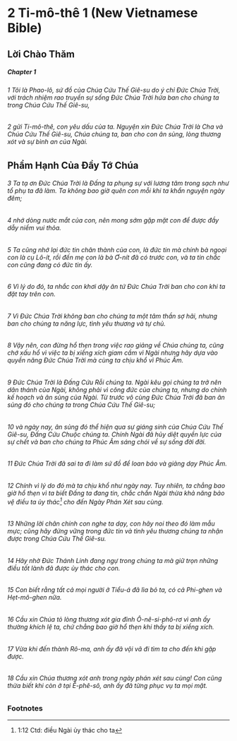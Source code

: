
# 2 Ti-mô-thê 1 (New Vietnamese Bible)
## Lời Chào Thăm

##### Chapter 1
###### 1 Tôi là Phao-lô, sứ đồ của Chúa Cứu Thế Giê-su do ý chỉ Đức Chúa Trời, với trách nhiệm rao truyền sự sống Đức Chúa Trời hứa ban cho chúng ta trong Chúa Cứu Thế Giê-su,

###### 2 gửi Ti-mô-thê, con yêu dấu của ta. Nguyện xin Đức Chúa Trời là Cha và Chúa Cứu Thế Giê-su, Chúa chúng ta, ban cho con ân sủng, lòng thương xót và sự bình an của Ngài.

## Phẩm Hạnh Của Đầy Tớ Chúa

###### 3 Ta tạ ơn Đức Chúa Trời là Đấng ta phụng sự với lương tâm trong sạch như tổ phụ ta đã làm. Ta không bao giờ quên con mỗi khi ta khẩn nguyện ngày đêm;  
###### 4 nhớ dòng nước mắt của con, nên mong sớm gặp mặt con để được đầy dẫy niềm vui thỏa.  
###### 5 Ta cũng nhớ lại đức tin chân thành của con, là đức tin mà chính bà ngoại con là cụ Lô-ít, rồi đến mẹ con là bà Ơ-nít đã có trước con, và ta tin chắc con cũng đang có đức tin ấy.  
###### 6 Vì lý do đó, ta nhắc con khơi dậy ân tứ Đức Chúa Trời ban cho con khi ta đặt tay trên con.  
###### 7 Vì Đức Chúa Trời không ban cho chúng ta một tâm thần sợ hãi, nhưng ban cho chúng ta năng lực, tình yêu thương và tự chủ.

###### 8 Vậy nên, con đừng hổ thẹn trong việc rao giảng về Chúa chúng ta, cũng chớ xấu hổ vì việc ta bị xiềng xích giam cầm vì Ngài nhưng hãy dựa vào quyền năng Đức Chúa Trời mà cùng ta chịu khổ vì Phúc Âm.  
###### 9 Đức Chúa Trời là Đấng Cứu Rỗi chúng ta. Ngài kêu gọi chúng ta trở nên dân thánh của Ngài, không phải vì công đức của chúng ta, nhưng do chính kế hoạch và ân sủng của Ngài. Từ trước vô cùng Đức Chúa Trời đã ban ân sủng đó cho chúng ta trong Chúa Cứu Thế Giê-su;  
###### 10 và ngày nay, ân sủng đó thể hiện qua sự giáng sinh của Chúa Cứu Thế Giê-su, Đấng Cứu Chuộc chúng ta. Chính Ngài đã hủy diệt quyền lực của sự chết và ban cho chúng ta Phúc Âm sáng chói về sự sống đời đời.  
###### 11 Đức Chúa Trời đã sai ta đi làm sứ đồ để loan báo và giảng dạy Phúc Âm.  
###### 12 Chính vì lý do đó mà ta chịu khổ như ngày nay. Tuy nhiên, ta chẳng bao giờ hổ thẹn vì ta biết Đấng ta đang tin, chắc chắn Ngài thừa khả năng bảo vệ điều ta ủy thác[^a] cho đến Ngày Phán Xét sau cùng.

###### 13 Những lời chân chính con nghe ta dạy, con hãy noi theo đó làm mẫu mực; cũng hãy đứng vững trong đức tin và tình yêu thương chúng ta nhận được trong Chúa Cứu Thế Giê-su.  
###### 14 Hãy nhờ Đức Thánh Linh đang ngự trong chúng ta mà giữ trọn những điều tốt lành đã được ủy thác cho con.  
###### 15 Con biết rằng tất cả mọi người ở Tiểu-á đã lìa bỏ ta, có cả Phi-ghen và Hẹt-mô-ghen nữa.

###### 16 Cầu xin Chúa tỏ lòng thương xót gia đình Ô-nê-si-phô-rơ vì anh ấy thường khích lệ ta, chứ chẳng bao giờ hổ thẹn khi thấy ta bị xiềng xích.  
###### 17 Vừa khi đến thành Rô-ma, anh ấy đã vội vã đi tìm ta cho đến khi gặp được.  
###### 18 Cầu xin Chúa thương xót anh trong ngày phán xét sau cùng! Con cũng thừa biết khi còn ở tại Ê-phê-sô, anh ấy đã từng phục vụ ta mọi mặt.

### Footnotes
[^a]: 1:12 Ctd: điều Ngài ủy thác cho ta

